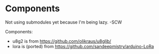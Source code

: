 # Components

Not using submodules yet because I'm being lazy. -SCW

Components:
* u8g2 is from https://github.com/olikraus/u8glib/
* lora is (ported) from https://github.com/sandeepmistry/arduino-LoRa
